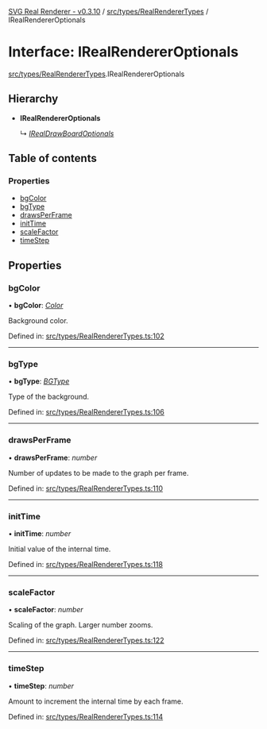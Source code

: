 [SVG Real Renderer - v0.3.10](../docs.md) / [src/types/RealRendererTypes](../modules/src_types_realrenderertypes.md) / IRealRendererOptionals

# Interface: IRealRendererOptionals

[src/types/RealRendererTypes](../modules/src_types_realrenderertypes.md).IRealRendererOptionals

## Hierarchy

* **IRealRendererOptionals**

  ↳ [*IRealDrawBoardOptionals*](src_types_realdrawboardtypes.irealdrawboardoptionals.md)

## Table of contents

### Properties

- [bgColor](src_types_realrenderertypes.irealrendereroptionals.md#bgcolor)
- [bgType](src_types_realrenderertypes.irealrendereroptionals.md#bgtype)
- [drawsPerFrame](src_types_realrenderertypes.irealrendereroptionals.md#drawsperframe)
- [initTime](src_types_realrenderertypes.irealrendereroptionals.md#inittime)
- [scaleFactor](src_types_realrenderertypes.irealrendereroptionals.md#scalefactor)
- [timeStep](src_types_realrenderertypes.irealrendereroptionals.md#timestep)

## Properties

### bgColor

• **bgColor**: [*Color*](../modules/src_types_realrenderertypes.md#color)

Background color.

Defined in: [src/types/RealRendererTypes.ts:102](https://github.com/HarshKhandeparkar/svg-real-renderer/blob/811974a/src/types/RealRendererTypes.ts#L102)

___

### bgType

• **bgType**: [*BGType*](../modules/src_types_realrenderertypes.md#bgtype)

Type of the background.

Defined in: [src/types/RealRendererTypes.ts:106](https://github.com/HarshKhandeparkar/svg-real-renderer/blob/811974a/src/types/RealRendererTypes.ts#L106)

___

### drawsPerFrame

• **drawsPerFrame**: *number*

Number of updates to be made to the graph per frame.

Defined in: [src/types/RealRendererTypes.ts:110](https://github.com/HarshKhandeparkar/svg-real-renderer/blob/811974a/src/types/RealRendererTypes.ts#L110)

___

### initTime

• **initTime**: *number*

Initial value of the internal time.

Defined in: [src/types/RealRendererTypes.ts:118](https://github.com/HarshKhandeparkar/svg-real-renderer/blob/811974a/src/types/RealRendererTypes.ts#L118)

___

### scaleFactor

• **scaleFactor**: *number*

Scaling of the graph. Larger number zooms.

Defined in: [src/types/RealRendererTypes.ts:122](https://github.com/HarshKhandeparkar/svg-real-renderer/blob/811974a/src/types/RealRendererTypes.ts#L122)

___

### timeStep

• **timeStep**: *number*

Amount to increment the internal time by each frame.

Defined in: [src/types/RealRendererTypes.ts:114](https://github.com/HarshKhandeparkar/svg-real-renderer/blob/811974a/src/types/RealRendererTypes.ts#L114)
